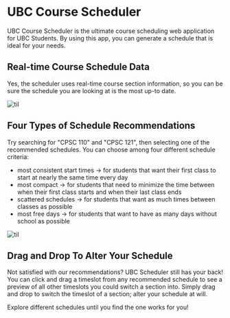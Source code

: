 # UBC Course Scheduler

UBC Course Scheduler is the ultimate course scheduling web application for UBC Students. By using this app, you can generate a schedule that is ideal for your needs.

## Real-time Course Schedule Data
Yes, the scheduler uses real-time course section information, so you can be sure the schedule
you are looking at is the most up-to date.

![til](./asset/generate.gif)

## Four Types of Schedule Recommendations
Try searching for "CPSC 110" and "CPSC 121", then selecting one of the recommended schedules.
You can choose among four different schedule criteria:
- most consistent start times ->  for students that want their first class to start at nearly the same time every day
- most compact ->   for students that need to minimize the time between when their first class starts and when their last class ends
- scattered schedules ->  for students that want as much times between classes as possible
- most free days -> for students that want to have as many days without school as possible

![til](./asset/recommend.gif)

## Drag and Drop To Alter Your Schedule
Not satisfied with our recommendations? UBC Scheduler still has your back!
You can click and drag a timeslot from any recommended schedule to see a preview of all other timeslots you could switch a section into. Simply drag and drop to switch the timeslot of a section; alter your schedule at will.

Explore different schedules until you find the one works for you!
